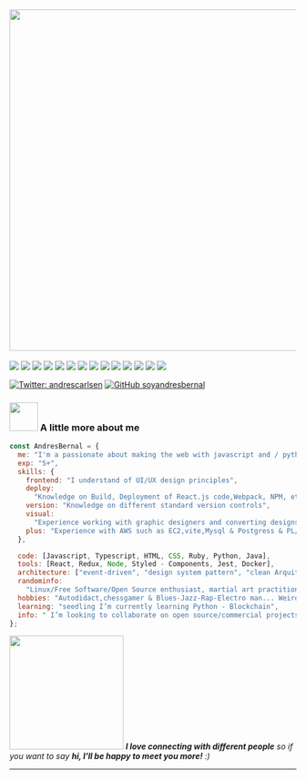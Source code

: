 <h2> <img src="https://media.giphy.com/media/AcpUeHjHrdd8EkzauP/giphy.gif" width="600" align='center' ></h2>

<p>
    
<img src="https://img.shields.io/badge/-Visual%20Studio%20Code-23A9F2?style=flat-square&logo=Visual%20Studio%20Code&logoColor=white"/>
<img src="https://img.shields.io/badge/-Javascript-e6e600?style=flat-square&logo=Javascript&logoColor=white"/>
    <img src="https://img.shields.io/badge/-Github-181717?style=flat-square&logo=GitHub&logoColor=white"/>
    <img src="https://img.shields.io/badge/-Git-F44D27?style=flat-square&logo=Git&logoColor=white"/>
    <img src="https://img.shields.io/badge/-NPM-CB3837?style=flat-square&logo=NPM&logoColor=white"/>
    <img src="https://img.shields.io/badge/-Trello-0079BF?style=flat-square&logo=Trello&logoColor=white"/>
    <img src="https://img.shields.io/badge/-Slack-E01563?style=flat-square&logo=Slack&logoColor=white"/>
    <img src="https://img.shields.io/badge/-MySQL-F29111?style=flat-square&logo=MySQL&logoColor=white"/>
    <img src="https://img.shields.io/badge/-WebPack-1C78C0?style=flat-square&logo=WebPack&logoColor=white"/>
    <img src="https://img.shields.io/badge/-ESLint-4B32C3?style=flat-square&logo=ESLint&logoColor=white"/>
    <img src="https://img.shields.io/badge/-HTML5-E34F26?style=flat-square&logo=HTML5&logoColor=white"/>
    <img src="https://img.shields.io/badge/-CSS3-1572B6?style=flat-square&logo=CSS3&logoColor=white"/>
    <img src="https://img.shields.io/badge/-Debian-A80030?style=flat-square&logo=Debian&logoColor=white"/>
    <img src="https://img.shields.io/badge/-Aws%20Cloud-123F6D?style=flat-square&logo=Aws&logoColor=white"/>
  </p>

[![Twitter: andrescarlsen](https://img.shields.io/twitter/follow/andrescarlsen?style=social)](https://twitter.com/andrescarlsen)
[![GitHub soyandresbernal](https://img.shields.io/github/followers/soyandresbernal?label=follow&style=social)](https://github.com/soyandresbernal)

### <img src="https://media.giphy.com/media/RuCvUUy4a4jVDVYnDC/giphy.gif" width="50"> A little more about me

```javascript
const AndresBernal = {
  me: "I'm a passionate about making the web with javascript and / python, better.Long time",
  exp: "5+",
  skills: {
    frontend: "I understand of UI/UX design principles",
    deploy:
      "Knowledge on Build, Deployment of React.js code,Webpack, NPM, etc...",
    version: "Knowledge on different standard version controls",
    visual:
      "Experience working with graphic designers and converting designs to visual elements.",
    plus: "Experience with AWS such as EC2,vite,Mysql & Postgress & PL/SQL",
  },

  code: [Javascript, Typescript, HTML, CSS, Ruby, Python, Java],
  tools: [React, Redux, Node, Styled - Components, Jest, Docker],
  architecture: ["event-driven", "design system pattern", "clean Arquitecture"],
  randominfo:
    "Linux/Free Software/Open Source enthusiast, martial art practitioner & instructor",
  hobbies: "Autodidact,chessgamer & Blues-Jazz-Rap-Electro man... Weird mix eh",
  learning: "seedling I’m currently learning Python - Blockchain",
  info: " I’m looking to collaborate on open source/commercial projects",
};
```

<img src="https://media.giphy.com/media/RJW92h4vWo8GeQZyE6/giphy.gif" width="200"> <em><b>I love connecting with different people</b> so if you want to say <b>hi, I'll be happy to meet you more!</b> :)</em>

---
